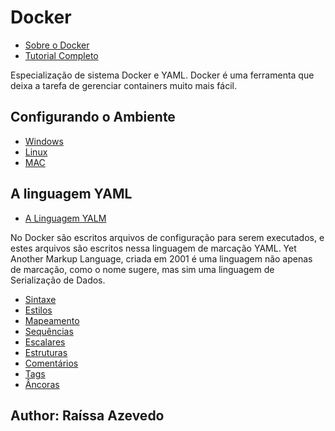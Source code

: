 # Docker

- [Sobre o Docker](https://github.com/Raii-Azevedo/Docker/blob/master/Docker%20-%20Ra%C3%AD%20Azevedo.pdf)
- [Tutorial Completo]()

Especialização de sistema Docker e YAML. Docker é uma ferramenta que deixa a tarefa de gerenciar containers muito mais fácil. 




  ## Configurando o Ambiente
  - [Windows](https://github.com/Raii-Azevedo/Docker/blob/master/Docker%20no%20Windows.txt)
  - [Linux](https://github.com/Raii-Azevedo/Docker/blob/master/Docker%20no%20Linux.txt)
  - [MAC](https://github.com/Raii-Azevedo/Docker/blob/master/Docker%20no%20MAC.txt)


## A linguagem YAML
- [A Linguagem YALM](https://github.com/Raii-Azevedo/Docker/blob/master/Linguagem%20YAML.pdf)

No Docker são escritos arquivos de configuração para serem executados, e estes arquivos são escritos nessa linguagem de marcação YAML.
Yet Another Markup Language, criada em 2001 é uma linguagem não apenas de marcação, como o nome sugere, mas sim uma linguagem de Serialização de Dados.

- [Sintaxe](https://github.com/Raii-Azevedo/Docker/blob/master/sintaxe.yaml)
- [Estilos](https://github.com/Raii-Azevedo/Docker/blob/master/estilos.yaml)
- [Mapeamento](https://github.com/Raii-Azevedo/Docker/blob/master/mapeamentos.yaml)
- [Sequências](https://github.com/Raii-Azevedo/Docker/blob/master/sequencias.yaml)
- [Escalares](https://github.com/Raii-Azevedo/Docker/blob/master/escalares.yaml)
- [Estruturas](https://github.com/Raii-Azevedo/Docker/blob/master/estruturas..yaml)
- [Comentários](https://github.com/Raii-Azevedo/Docker/blob/master/comentarios.yaml)
- [Tags](https://github.com/Raii-Azevedo/Docker/blob/master/tags.yaml)
- [Âncoras](https://github.com/Raii-Azevedo/Docker/blob/master/ancoras.yaml)




## Author: Raíssa Azevedo



